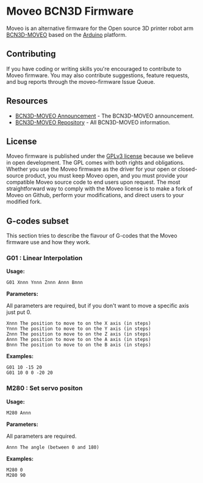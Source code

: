# Moveo BCN3D Firmware

Moveo is an alternative firmware for the Open source 3D printer robot arm [BCN3D-MOVEO](https://www.bcn3dtechnologies.com/en/bcn3d-moveo-the-future-of-learning/) based on the [Arduino](https://www.arduino.cc/) platform.

## Contributing

If you have coding or writing skills you're encouraged to contribute to Moveo firmware. You may also contribute suggestions, feature requests, and bug reports through the moveo-firmware Issue Queue.

## Resources

- [BCN3D-MOVEO Announcement](https://www.bcn3dtechnologies.com/en/bcn3d-moveo-the-future-of-learning/) - The BCN3D-MOVEO announcement.
- [BCN3D-MOVEO Repository](https://github.com/BCN3D/BCN3D-Moveo) - All BCN3D-MOVEO information.

## License

Moveo firmware is published under the [GPLv3 license](https://raw.githubusercontent.com/eballetbo/moveo-firmware/master/LICENSE) because we believe in open development. The GPL comes with both rights and obligations. Whether you use the Moveo firmware as the driver for your open or closed-source product, you must keep Moveo open, and you must provide your compatible Moveo source code to end users upon request. The most straightforward way to comply with the Moveo license is to make a fork of Moveo on Github, perform your modifications, and direct users to your modified fork.

## G-codes subset

This section tries to describe the flavour of G-codes that the Moveo firmware use and how they work.

### G01 : Linear Interpolation

**Usage:**
```
G01 Xnnn Ynnn Znnn Annn Bnnn
```

**Parameters:**

All parameters are required, but if you don't want to move a specific axis just put 0.
```
Xnnn The position to move to on the X axis (in steps)
Ynnn The position to move to on the Y axis (in steps)
Znnn The position to move to on the Z axis (in steps)
Annn The position to move to on the A axis (in steps)
Bnnn The position to move to on the B axis (in steps)
```

**Examples:**
```
G01 10 -15 20
G01 10 0 0 -20 20
```

### M280 : Set servo positon

**Usage:**
```
M280 Annn
```

**Parameters:**

All parameters are required.
```
Annn The angle (between 0 and 180)
```

**Examples:**
```
M280 0
M280 90
```
